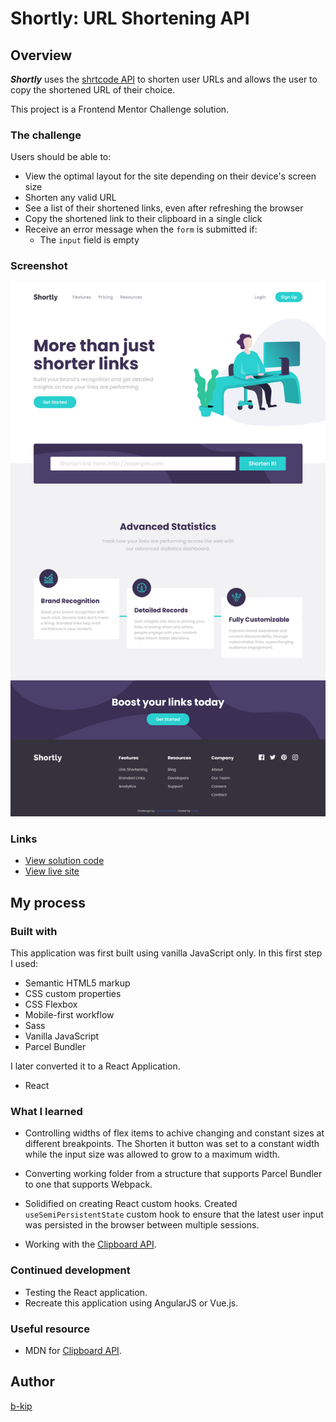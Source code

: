 # Shortly: URL Shortening API

## Overview

***Shortly*** uses the [shrtcode API](https://shrtco.de/docs/) to shorten user URLs and allows the user to
copy the shortened URL of their choice.

This project is a Frontend Mentor Challenge solution.


### The challenge

Users should be able to:

- View the optimal layout for the site depending on their device's screen size
- Shorten any valid URL
- See a list of their shortened links, even after refreshing the browser
- Copy the shortened link to their clipboard in a single click
- Receive an error message when the `form` is submitted if:
  - The `input` field is empty


### Screenshot

![](./screenshot.png)

### Links

- [View solution code](https://github.com/b-kip/url-shortening-api-master)
- [View live site](https://url-shortening-api-master-psi.vercel.app)

## My process

### Built with

This application was first built using vanilla JavaScript only. In this first step I used:
  - Semantic HTML5 markup
  - CSS custom properties
  - CSS Flexbox
  - Mobile-first workflow
  - Sass
  - Vanilla JavaScript
  - Parcel Bundler

I later converted it to a React Application.
  - React

### What I learned

  - Controlling widths of flex items to achive changing and constant sizes at different breakpoints. The Shorten it button was set to a constant width while the input size was allowed to grow to a maximum width.
  
  - Converting working folder from a structure that supports Parcel Bundler to one that supports Webpack.

  - Solidified on creating React custom hooks. Created `useSemiPersistentState` custom hook to ensure that the latest user input was persisted in the browser between multiple sessions.

  - Working with the [Clipboard API](https://developer.mozilla.org/en-US/docs/Web/API/Clipboard_API).

### Continued development

  - Testing the React application.
  - Recreate this application using AngularJS or Vue.js.

### Useful resource

  - MDN for [Clipboard API](https://developer.mozilla.org/en-US/docs/Web/API/Clipboard_API).

## Author

[b-kip](https://github.com/b-kip)